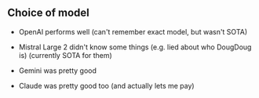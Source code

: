 ## Choice of model

- OpenAI performs well (can't remember exact model, but wasn't SOTA)

- Mistral Large 2 didn't know some things (e.g. lied about who DougDoug is) (currently SOTA for them)
 
- Gemini was pretty good 

- Claude was pretty good too (and actually lets me pay)

